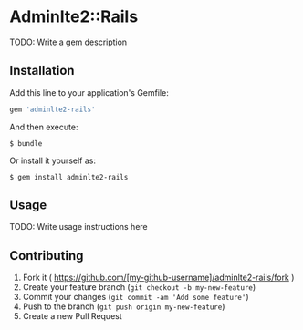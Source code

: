 # Adminlte2::Rails

TODO: Write a gem description

## Installation

Add this line to your application's Gemfile:

```ruby
gem 'adminlte2-rails'
```

And then execute:

    $ bundle

Or install it yourself as:

    $ gem install adminlte2-rails

## Usage

TODO: Write usage instructions here

## Contributing

1. Fork it ( https://github.com/[my-github-username]/adminlte2-rails/fork )
2. Create your feature branch (`git checkout -b my-new-feature`)
3. Commit your changes (`git commit -am 'Add some feature'`)
4. Push to the branch (`git push origin my-new-feature`)
5. Create a new Pull Request

